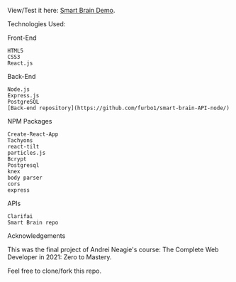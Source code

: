View/Test it here: [Smart Brain Demo](https://smart-brain-app-fend.herokuapp.com/).

Technologies Used:

Front-End

    HTML5
    CSS3
    React.js

Back-End

    Node.js
    Express.js
    PostgreSQL
    [Back-end repository](https://github.com/furbo1/smart-brain-API-node/)

NPM Packages

    Create-React-App
    Tachyons
    react-tilt
    particles.js
    Bcrypt
    Postgresql
    knex
    body parser
    cors
    express

APIs

    Clarifai
    Smart Brain repo

Acknowledgements

This was the final project of Andrei Neagie's course: The Complete Web Developer in 2021: Zero to Mastery.

Feel free to clone/fork this repo.




    




